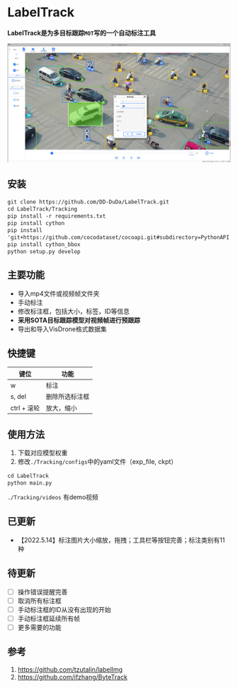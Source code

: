 # LabelTrack

**LabelTrack是为多目标跟踪```MOT```写的一个自动标注工具**

![](./assets/LabelTrack.jpg)

## 安装
```
git clone https://github.com/DD-DuDa/LabelTrack.git
cd LabelTrack/Tracking
pip install -r requirements.txt
pip install cython
pip install 'git+https://github.com/cocodataset/cocoapi.git#subdirectory=PythonAPI'
pip install cython_bbox
python setup.py develop
```

## 主要功能
* 导入mp4文件或视频帧文件夹
* 手动标注
* 修改标注框，包括大小，标签，ID等信息
* **采用SOTA目标跟踪模型对视频帧进行预跟踪**
* 导出和导入VisDrone格式数据集

## 快捷键
|  键位   | 功能  |
|  ----  | ----  |
| w  | 标注 |
| s, del  | 删除所选标注框 |
| ctrl + 滚轮 | 放大，缩小 |

## 使用方法
1. 下载对应模型权重
2. 修改```./Tracking/configs```中的yaml文件（exp_file, ckpt）
```
cd LabelTrack
python main.py
```
```./Tracking/videos``` 有demo视频

## 已更新
* 【2022.5.14】标注图片大小缩放，拖拽；工具栏等按钮完善；标注类别有11种

## 待更新
- [ ] 操作错误提醒完善
- [ ] 取消所有标注框
- [ ] 手动标注框的ID从没有出现的开始
- [ ] 手动标注框延续所有帧
- [ ] 更多需要的功能

## 参考
1. https://github.com/tzutalin/labelImg
2. https://github.com/ifzhang/ByteTrack
